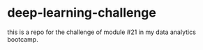 # deep-learning-challenge
this is a repo for the challenge of module #21 in my data analytics bootcamp.
